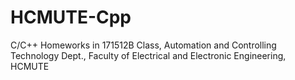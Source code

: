 # HCMUTE-Cpp
C/C++ Homeworks in 171512B Class, Automation and Controlling Technology Dept., Faculty of Electrical and Electronic Engineering, HCMUTE
